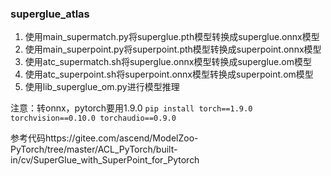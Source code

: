 ### superglue_atlas
1. 使用main_supermatch.py将superglue.pth模型转换成superglue.onnx模型  
2. 使用main_superpoint.py将superpoint.pth模型转换成superpoint.onnx模型
3. 使用atc_supermatch.sh将superglue.onnx模型转换成superglue.om模型
4. 使用atc_superpoint.sh将superpoint.onnx模型转换成superpoint.om模型
5. 使用lib_superglue_om.py进行模型推理

注意：转onnx，pytorch要用1.9.0   ```pip install torch==1.9.0 torchvision==0.10.0 torchaudio==0.9.0```

参考代码https://gitee.com/ascend/ModelZoo-PyTorch/tree/master/ACL_PyTorch/built-in/cv/SuperGlue_with_SuperPoint_for_Pytorch

